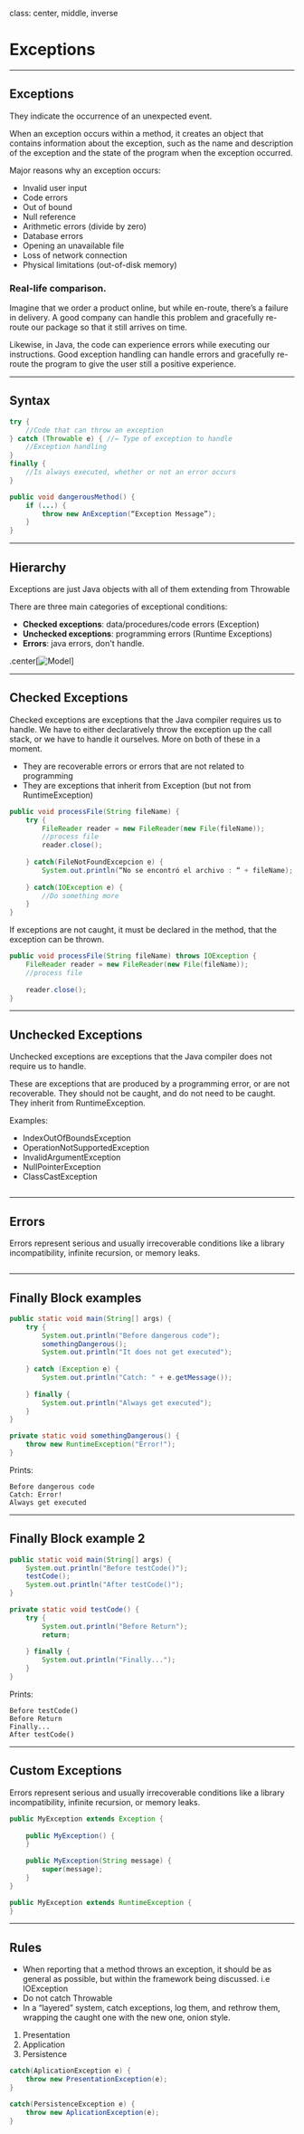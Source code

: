 class: center, middle, inverse

# Exceptions

---

## Exceptions

They indicate the occurrence of an unexpected event.

When an exception occurs within a method, it creates an object that contains information about the exception,
such as the name and description of the exception and the state of the program when the exception occurred.

Major reasons why an exception occurs:
- Invalid user input 
- Code errors 
- Out of bound 
- Null reference 
- Arithmetic errors (divide by zero)
- Database errors
- Opening an unavailable file
- Loss of network connection
- Physical limitations (out-of-disk memory)


### Real-life comparison.
Imagine that we order a product online, but while en-route, there’s a failure in delivery. A good company can handle this problem and gracefully re-route our package so that it still arrives on time.

Likewise, in Java, the code can experience errors while executing our instructions. Good exception handling can handle errors and gracefully re-route the program to give the user still a positive experience.

---

## Syntax
```java
try {
    //Code that can throw an exception
} catch (Throwable e) { //← Type of exception to handle
    //Exception handling
}
finally {
    //Is always executed, whether or not an error occurs
}
```

```java
public void dangerousMethod() {
    if (...) {
        throw new AnException(“Exception Message”);
    }
}
```

---

## Hierarchy

Exceptions are just Java objects with all of them extending from Throwable

There are three main categories of exceptional conditions:

- **Checked exceptions**: data/procedures/code errors (Exception)
- **Unchecked exceptions**: programming errors (Runtime Exceptions) 
- **Errors**: java errors, don't handle.

.center[![Model]({{site.baseurl}}/classes/exceptions/exception-hierarchy.png)]

---

## Checked Exceptions

Checked exceptions are exceptions that the Java compiler requires us to handle. We have to either declaratively throw the exception up the call stack, or we have to handle it ourselves. More on both of these in a moment.

- They are recoverable errors or errors that are not related to programming
- They are exceptions that inherit from Exception (but not from RuntimeException)

```java
public void processFile(String fileName) {
    try {
        FileReader reader = new FileReader(new File(fileName));
        //process file
        reader.close();
        
    } catch(FileNotFoundExcepcion e) {
        System.out.println(“No se encontró el archivo : “ + fileName);
            
    } catch(IOException e) {
        //Do something more
    }
}
```

If exceptions are not caught, it must be declared in the method, that the exception can be thrown.

```java
public void processFile(String fileName) throws IOException {
    FileReader reader = new FileReader(new File(fileName));
    //process file
        
    reader.close();
}
```

---

## Unchecked Exceptions
Unchecked exceptions are exceptions that the Java compiler does not require us to handle.

These are exceptions that are produced by a programming error, or are not recoverable. 
They should not be caught, and do not need to be caught. They inherit from RuntimeException.

Examples:
- IndexOutOfBoundsException
- OperationNotSupportedException  
- InvalidArgumentException
- NullPointerException
- ClassCastException

```java
```

---

## Errors

Errors represent serious and usually irrecoverable conditions like a library incompatibility, infinite recursion, or memory leaks.

```java
```

---

## Finally Block examples

```java
public static void main(String[] args) {
    try {
        System.out.println("Before dangerous code");
        somethingDangerous();
        System.out.println("It does not get executed");
        
    } catch (Exception e) {
        System.out.println("Catch: " + e.getMessage());
        
    } finally {
        System.out.println("Always get executed");
    }
}

private static void somethingDangerous() {
    throw new RuntimeException("Error!");
}
```

Prints:
```
Before dangerous code
Catch: Error!
Always get executed
```

---

## Finally Block example 2

```java
public static void main(String[] args) {
    System.out.println("Before testCode()");
    testCode();
    System.out.println("After testCode()");
}

private static void testCode() {
    try {
        System.out.println("Before Return");
        return;
        
    } finally {
        System.out.println("Finally...");
    }
}
```

Prints:
```
Before testCode()
Before Return
Finally...
After testCode()
```

---

## Custom Exceptions

Errors represent serious and usually irrecoverable conditions like a library incompatibility, infinite recursion, or memory leaks.

```java
public MyException extends Exception {
    
    public MyException() {
    }
    
    public MyException(String message) {
        super(message);
    }
}
```

```java
public MyException extends RuntimeException {
}
```

---

## Rules

- When reporting that a method throws an exception, it should be as general as possible, but within the framework being discussed. i.e IOException 
- Do not catch Throwable 
- In a “layered” system, catch exceptions, log them, and rethrow them, wrapping the caught one with the new one, onion style.

1. Presentation 
2. Application 
3. Persistence

```java
catch(AplicationException e) {
    throw new PresentationException(e);
}
```

```java
catch(PersistenceException e) {
    throw new AplicationException(e);
}
```
